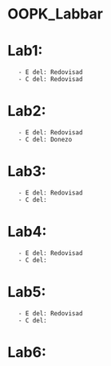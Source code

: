 # OOPK_Labbar

# Lab1: 
       - E del: Redovisad
       - C del: Redovisad

# Lab2: 
       - E del: Redovisad
       - C del: Donezo

# Lab3: 
       - E del: Redovisad
       - C del:
# Lab4: 
       - E del: Redovisad
       - C del:
# Lab5: 
       - E del: Redovisad
       - C del:

# Lab6: 
